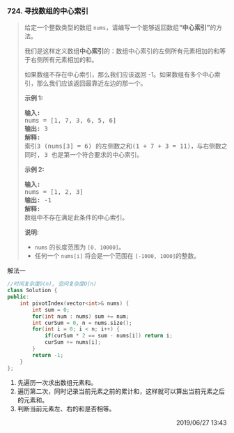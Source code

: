 ### 724. 寻找数组的中心索引

> <div class="content__2ebE"><p>给定一个整数类型的数组&nbsp;<code>nums</code>，请编写一个能够返回数组<strong>“中心索引”</strong>的方法。</p>
> 
> <p>我们是这样定义数组<strong>中心索引</strong>的：数组中心索引的左侧所有元素相加的和等于右侧所有元素相加的和。</p>
> 
> <p>如果数组不存在中心索引，那么我们应该返回 -1。如果数组有多个中心索引，那么我们应该返回最靠近左边的那一个。</p>
> 
> <p><strong>示例 1:</strong></p>
> 
> <pre><strong>输入:</strong> 
> nums = [1, 7, 3, 6, 5, 6]
> <strong>输出:</strong> 3
> <strong>解释:</strong> 
> 索引3 (nums[3] = 6) 的左侧数之和(1 + 7 + 3 = 11)，与右侧数之和(5 + 6 = 11)相等。
> 同时, 3 也是第一个符合要求的中心索引。
> </pre>
> 
> <p><strong>示例 2:</strong></p>
> 
> <pre><strong>输入:</strong> 
> nums = [1, 2, 3]
> <strong>输出:</strong> -1
> <strong>解释:</strong> 
> 数组中不存在满足此条件的中心索引。</pre>
> 
> <p><strong>说明:</strong></p>
> 
> <ul>
> 	<li><code>nums</code> 的长度范围为&nbsp;<code>[0, 10000]</code>。</li>
> 	<li>任何一个&nbsp;<code>nums[i]</code> 将会是一个范围在&nbsp;<code>[-1000, 1000]</code>的整数。</li>
> </ul>
> </div>

解法一
```cpp
//时间复杂度O(n), 空间复杂度O(n)
class Solution {
public:
    int pivotIndex(vector<int>& nums) {
        int sum = 0;
        for(int num : nums) sum += num;
        int curSum = 0, n = nums.size();
        for(int i = 0; i < n; i++) {
            if(curSum * 2 == sum - nums[i]) return i;
            curSum += nums[i];
        }
        return -1;
    }
};
```

1. 先遍历一次求出数组元素和。
2. 遍历第二次，同时记录当前元素之前的累计和，这样就可以算出当前元素之后的元素和。
3. 判断当前元素左、右的和是否相等。

<div style="text-align: right"> 2019/06/27 13:43 </div>